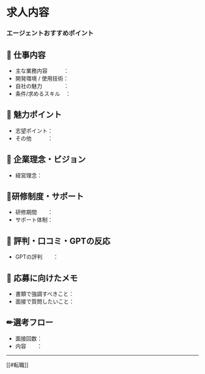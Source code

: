 # 求人内容

### エージェントおすすめポイント

## 💼 仕事内容
- 主な業務内容　　　：
- 開発環境 / 使用技術：
- 自社の魅力　　　　：
- 条件/求めるスキル　：

## 🌟 魅力ポイント
- 志望ポイント：
- その他　　　：

## 🎯 企業理念・ビジョン
- 経営理念：

## 🏫研修制度・サポート
- 研修期間　　：
- サポート体制：
## 💬 評判・口コミ・GPTの反応
- GPTの評判　　：

## 📝 応募に向けたメモ
- 書類で強調すべきこと：
- 面接で質問したいこと：
## ✏選考フロー
- 面接回数：
- 内容　　：

---
[[#転職]]
